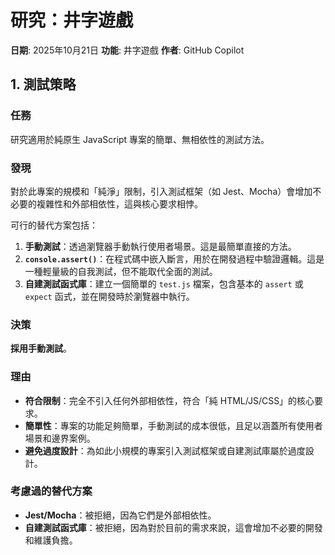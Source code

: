 # 研究：井字遊戲

**日期**: 2025年10月21日
**功能**: 井字遊戲
**作者**: GitHub Copilot

## 1. 測試策略

### 任務

研究適用於純原生 JavaScript 專案的簡單、無相依性的測試方法。

### 發現

對於此專案的規模和「純淨」限制，引入測試框架（如 Jest、Mocha）會增加不必要的複雜性和外部相依性，這與核心要求相悖。

可行的替代方案包括：

1.  **手動測試**：透過瀏覽器手動執行使用者場景。這是最簡單直接的方法。
2.  **`console.assert()`**：在程式碼中嵌入斷言，用於在開發過程中驗證邏輯。這是一種輕量級的自我測試，但不能取代全面的測試。
3.  **自建測試函式庫**：建立一個簡單的 `test.js` 檔案，包含基本的 `assert` 或 `expect` 函式，並在開發時於瀏覽器中執行。

### 決策

**採用手動測試**。

### 理由

-   **符合限制**：完全不引入任何外部相依性，符合「純 HTML/JS/CSS」的核心要求。
-   **簡單性**：專案的功能足夠簡單，手動測試的成本很低，且足以涵蓋所有使用者場景和邊界案例。
-   **避免過度設計**：為如此小規模的專案引入測試框架或自建測試庫屬於過度設計。

### 考慮過的替代方案

-   **Jest/Mocha**：被拒絕，因為它們是外部相依性。
-   **自建測試函式庫**：被拒絕，因為對於目前的需求來說，這會增加不必要的開發和維護負擔。
